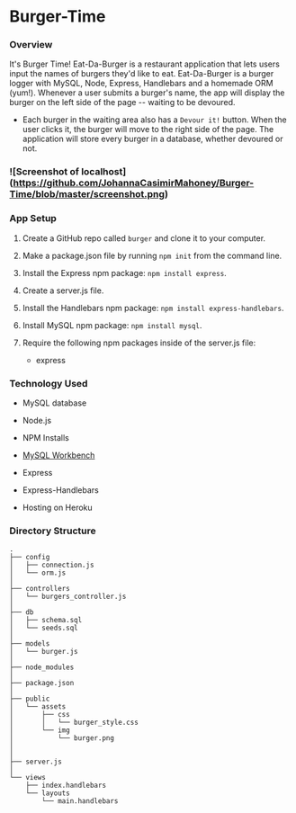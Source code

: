 # Burger-Time

### Overview
It's Burger Time! Eat-Da-Burger is a restaurant application that lets users input the names of burgers they'd like to eat. Eat-Da-Burger is a  burger logger with MySQL, Node, Express, Handlebars and a homemade ORM (yum!). Whenever a user submits a burger's name, the app will display the burger on the left side of the page -- waiting to be devoured.

* Each burger in the waiting area also has a `Devour it!` button. When the user clicks it, the burger will move to the right side of the page. The application will store every burger in a database, whether devoured or not.


### ![Screenshot of localhost]  (https://github.com/JohannaCasimirMahoney/Burger-Time/blob/master/screenshot.png)


### App Setup

1. Create a GitHub repo called `burger` and clone it to your computer.

2. Make a package.json file by running `npm init` from the command line.

3. Install the Express npm package: `npm install express`.

4. Create a server.js file.

5. Install the Handlebars npm package: `npm install express-handlebars`.

6. Install MySQL npm package: `npm install mysql`.

7. Require the following npm packages inside of the server.js file:
   * express



### Technology Used

* MySQL database

* Node.js

* NPM Installs

* <a href="https://devhints.io/mysql">MySQL Workbench</a>

* Express

* Express-Handlebars

* Hosting on Heroku


### Directory Structure

```
.
├── config
│   ├── connection.js
│   └── orm.js
│ 
├── controllers
│   └── burgers_controller.js
│
├── db
│   ├── schema.sql
│   └── seeds.sql
│
├── models
│   └── burger.js
│ 
├── node_modules
│ 
├── package.json
│
├── public
│   └── assets
│       ├── css
│       │   └── burger_style.css
│       └── img
│           └── burger.png
│   
│
├── server.js
│
└── views
    ├── index.handlebars
    └── layouts
        └── main.handlebars
```

